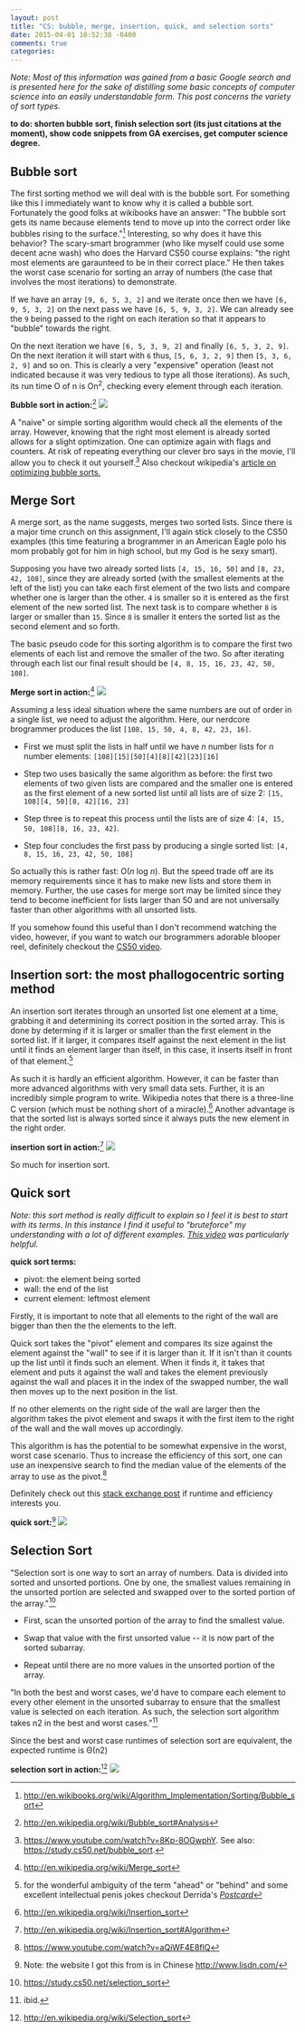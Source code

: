 ```yaml
---
layout: post
title: "CS: bubble, merge, insertion, quick, and selection sorts"
date: 2015-04-01 10:52:38 -0400
comments: true
categories:
---
```


<i>Note: Most of this information was gained from a basic Google search and is presented here for the sake of distilling some basic concepts of computer science into an easily understandable form. This post concerns the variety of sort types.</i>

<b>to do: shorten bubble sort, finish selection sort (its just citations at the moment), show code snippets from GA exercises, get computer science degree.</b>

<h2>Bubble sort</h2>

The first sorting method we will deal with is the bubble sort. For something like this I immediately want to know why it is called a bubble sort. Fortunately the good folks at wikibooks have an answer: "The bubble sort gets its name because elements tend to move up into the correct order like bubbles rising to the surface."[^1] Interesting, so why does it have this behavior? The scary-smart brogrammer (who like myself could use some decent acne wash) who does the Harvard CS50 course explains: "the right most elements are garaunteed to be in their correct place." He then takes the worst case scenario for sorting an array of numbers (the case that involves the most iterations) to demonstrate.

If we have an array ```[9, 6, 5, 3, 2]``` and we iterate once then we have ```[6, 9, 5, 3, 2]``` on the next pass we have ```[6, 5, 9, 3, 2]```. We can already see the ```9``` being passed to the right on each iteration so that it appears to "bubble" towards the right. 

On the next iteration we have ```[6, 5, 3, 9, 2]``` and finally ```[6, 5, 3, 2, 9]```. On the next iteration it will start with ```6``` thus, ```[5, 6, 3, 2, 9]``` then ```[5, 3, 6, 2, 9]``` and so on. This is clearly a very "expensive" operation (least not indicated because it was very tedious to type all those iterations). As such, its run time O of n is On<sup>2</sup>, checking every element through each iteration.

<strong>Bubble sort in action:</strong>[^2]
<img src="http://upload.wikimedia.org/wikipedia/commons/c/c8/Bubble-sort-example-300px.gif">

A "naive" or simple sorting algorithm would check all the elements of the array. However, knowing that the right most element is already sorted allows for a slight optimization. One can optimize again with flags and counters. At risk of repeating everything our clever bro says in the movie, I'll allow you to check it out yourself.[^3] Also checkout wikipedia's <a href="http://en.wikipedia.org/wiki/Bubble_sort#Optimizing_bubble_sort">article on optimizing bubble sorts.</a>

<h2>Merge Sort</h2>

A merge sort, as the name suggests, merges two sorted lists. Since there is a major time crunch on this assignment, I'll again stick closely to the CS50 examples (this time featuring a brogrammer in an American Eagle polo his mom probably got for him in high school, but my God is he sexy smart).

Supposing you have two already sorted lists ```[4, 15, 16, 50]``` and ```[8, 23, 42, 108]```, since they are already sorted (with the smallest elements at the left of the list) you can take each first element of the two lists and compare whether one is larger than the other. ```4``` is smaller so it  is entered as the first element of the new sorted list. The next task is to compare whether ```8``` is larger or smaller than ```15```. Since ```8``` is smaller it enters the sorted list as the second element and so forth.

The basic pseudo code for this sorting algorithm is to compare the first two elements of each list and remove the smaller of the two. So after iterating through each list our final result should be ```[4, 8, 15, 16, 23, 42, 50, 108]```.

<strong>Merge sort in action:</strong>[^4]
<img src="http://upload.wikimedia.org/wikipedia/commons/thumb/c/c5/Merge_sort_animation2.gif/220px-Merge_sort_animation2.gif">

Assuming a less ideal situation where the same numbers are out of order in a single list, we need to adjust the algorithm. Here, our nerdcore brogrammer produces the list ```[108, 15, 50, 4, 8, 42, 23, 16]```.

* First we must split the lists in half until we have <i>n</i> number lists for <i>n</i> number elements: ```[108][15][50][4][8][42][23][16]```

* Step two uses basically the same algorithm as before: the first two elements of two given lists are compared and the smaller one is entered as the first element of a new sorted list until all lists are of size 2: ```[15, 108][4, 50][8, 42][16, 23]```

* Step three is to repeat this process until the lists are of size 4: ```[4, 15, 50, 108][8, 16, 23, 42]```.

* Step four concludes the first pass by producing a single sorted list: ```[4, 8, 15, 16, 23, 42, 50, 108]```

So actually this is rather fast: O(<i>n</i> log <i>n</i>). But  the speed trade off are its memory requirements since it has to make new lists and store them in memory. Further, the use cases for merge sort may be limited since they tend to become inefficient for lists larger than 50 and are not universally faster than other algorithms with all unsorted lists.

If you somehow found this useful than I don't recommend watching the video, however, if you want to watch our brogrammers adorable blooper reel, definitely checkout the <a href="https://www.youtube.com/watch?v=EeQ8pwjQxTM">CS50 video</a>.

<h2>Insertion sort: the most phallogocentric sorting method</h2>

An insertion sort iterates through an unsorted list one element at a time, grabbing it and determining its correct position in the sorted array. This is done by determing if it is larger or smaller than the first element in the sorted list. If it larger, it compares itself against the next element in the list until it finds an element larger than itself, in this case, it inserts itself in front of that element.[^5]

As such it is hardly an efficient algorithm. However, it can be faster than more advanced algorithms with very small data sets. Further, it is an incredibly simple program to write. Wikipedia notes that there is a three-line C version (which must be nothing short of a miracle).[^6] Another advantage is that the sorted list is always sorted since it always puts the new element in the right order.

<strong>insertion sort in action:</strong>[^7]
<img src="http://upload.wikimedia.org/wikipedia/commons/0/0f/Insertion-sort-example-300px.gif">

So much for insertion sort.

<h2>Quick sort</h2>

<i>Note: this sort method is really difficult to explain so I feel it is best to start with its terms. In this instance I find it useful to "bruteforce" my understanding with a lot of different examples. <a href="https://www.youtube.com/watch?v=3OLTJlwyIqQ">This video</a> was particularly helpful.</i>

<strong>quick sort terms:</strong>

* pivot: the element being sorted
* wall: the end of the list
* current element: leftmost element

Firstly, it is important to note that all elements to the right of the wall are bigger than then the the elements to the left.

Quick sort takes the "pivot" element and compares its size against the element against the "wall" to see if it is larger than it. If it isn't than it counts up the list until it finds such an element. When it finds it, it takes that element and puts it against the wall and takes the element previously against the wall and places it in the index of the swapped number, the wall then moves up to the next position in the list.

If no other elements on the right side of the wall are larger then the algorithm takes the pivot element and swaps it with the first item to the right of the wall and the wall moves up accordingly.


This algorithm is has the potential to be somewhat expensive in the worst, worst case scenario. Thus to increase the efficiency of this sort, one can use an inexpensive search to find the median value of the elements of the array to use as the pivot.[^8]

Definitely check out this <a href="http://cs.stackexchange.com/questions/3/why-is-quicksort-better-than-other-sorting-algorithms-in-practice">stack exchange post</a> if runtime and efficiency interests you.

<strong>quick sort:</strong>[^9]
<img src="http://www.lisdn.com/attachments/2013/07/1_2013070813412612CE8.gif">

<h2>Selection Sort</h2>

"Selection sort is one way to sort an array of numbers. Data is divided into sorted and unsorted portions. One by one, the smallest values remaining in the unsorted portion are selected and swapped over to the sorted portion of the array."[^10]

* First, scan the unsorted portion of the array to find the smallest value.

* Swap that value with the first unsorted value -- it is now part of the sorted subarray.

* Repeat until there are no more values in the unsorted portion of the array.

"In both the best and worst cases, we'd have to compare each element to every other element in the unsorted subarray to ensure that the smallest value is selected on each iteration. As such, the selection sort algorithm takes n2 in the best and worst cases."[^11]


Since the best and worst case runtimes of selection sort are equivalent, the expected runtime is Θ(n2)

<strong>selection sort in action:</strong>[^12]
<img src="http://upload.wikimedia.org/wikipedia/commons/thumb/b/b0/Selection_sort_animation.gif/250px-Selection_sort_animation.gif">

[^1]: <a href="http://en.wikibooks.org/wiki/Algorithm_Implementation/Sorting/Bubble_sort">http://en.wikibooks.org/wiki/Algorithm_Implementation/Sorting/Bubble_sort</a>

[^2]: <a href="http://en.wikipedia.org/wiki/Bubble_sort#Analysis">http://en.wikipedia.org/wiki/Bubble_sort#Analysis</a>

[^3]: <a href="https://www.youtube.com/watch?v=8Kp-8OGwphY">https://www.youtube.com/watch?v=8Kp-8OGwphY</a>. See also: <a href="https://study.cs50.net/bubble_sort">https://study.cs50.net/bubble_sort</a>.

[^4]: <a href="http://en.wikipedia.org/wiki/Merge_sort">http://en.wikipedia.org/wiki/Merge_sort</a>

[^5]: for the wonderful ambiguity of the term "ahead" or "behind" and some excellent intellectual penis jokes checkout Derrida's <a href="http://www.scribd.com/doc/39065838/Derrida-The-Postcard#scribd"><i>Postcard</i></a>

[^6]: <a href="http://en.wikipedia.org/wiki/Insertion_sort">http://en.wikipedia.org/wiki/Insertion_sort</a>

[^7]: <a href="http://en.wikipedia.org/wiki/Insertion_sort#Algorithm">http://en.wikipedia.org/wiki/Insertion_sort#Algorithm</a>

[^8]: <a href="https://www.youtube.com/watch?v=aQiWF4E8flQ">https://www.youtube.com/watch?v=aQiWF4E8flQ</a>

[^9]: Note: the website I got this from is in Chinese <a href="http://www.lisdn.com/">http://www.lisdn.com/</a>

[^10]: <a href="https://study.cs50.net/selection_sort">https://study.cs50.net/selection_sort</a>

[^11]: ibid.

[^12]: <a href="http://en.wikipedia.org/wiki/Selection_sort">http://en.wikipedia.org/wiki/Selection_sort</a>